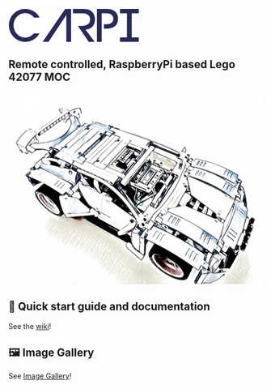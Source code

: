 ![ProjectLogo](doc/carpi_logo.png)
## Remote controlled, RaspberryPi based Lego 42077 MOC
![ProjectLogo](doc/carpi_mosaic.jpg)

## 📲 Quick start guide and documentation

See the [wiki](https://github.com/esb82/carpi/wiki)!

## 🖼️ Image Gallery
See [Image Gallery](./doc/images/GALLERY.md)!

